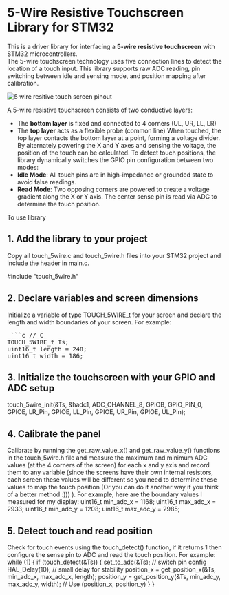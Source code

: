 # 5-Wire Resistive Touchscreen Library for STM32

This is a driver library for interfacing a **5-wire resistive touchscreen** with STM32 microcontrollers.  
The 5-wire touchscreen technology uses five connection lines to detect the location of a touch input. This library supports raw ADC reading, pin switching between idle and sensing mode, and position mapping after calibration.

![5 wire resitive touch screen pinout](https://europe1.discourse-cdn.com/arduino/original/4X/e/a/1/ea1a0486fc4d8ee15b80b2ed888aeded4aeb940f.gif)

A 5-wire resistive touchscreen consists of two conductive layers:
- The **bottom layer** is fixed and connected to 4 corners (UL, UR, LL, LR)
- The **top layer** acts as a flexible probe (common line)
When touched, the top layer contacts the bottom layer at a point, forming a voltage divider. By alternately powering the X and Y axes and sensing the voltage, the position of the touch can be calculated.
To detect touch positions, the library dynamically switches the GPIO pin configuration between two modes:
- **Idle Mode**: All touch pins are in high-impedance or grounded state to avoid false readings.
- **Read Mode**: Two opposing corners are powered to create a voltage gradient along the X or Y axis. The center sense pin is read via ADC to determine the touch position.

To use library
## 1. Add the library to your project

Copy all touch_5wire.c and touch_5wire.h files into your STM32 project and include the header in main.c.

#include "touch_5wire.h"

## 2. Declare variables and screen dimensions
Initialize a variable of type TOUCH_5WIRE_t for your screen and declare the length and width boundaries of your screen. For example:
<pre> ```c // C
TOUCH_5WIRE_t Ts;
uint16_t length = 248;
uint16_t width = 186;
</pre>
## 3. Initialize the touchscreen with your GPIO and ADC setup
  touch_5wire_init(&Ts,
		  &hadc1, ADC_CHANNEL_8,
		  GPIOB, GPIO_PIN_0,
		  GPIOE, LR_Pin,
		  GPIOE, LL_Pin,
		  GPIOE, UR_Pin,
		  GPIOE, UL_Pin);

## 4. Calibrate the panel
Calibrate by running the get_raw_value_x() and get_raw_value_y() functions in the touch_5wire.h file and measure the maximum and minimum ADC values (at the 4 corners of the screen) for each x and y axis and record them to any variable (since the screens have their own internal resistors, each screen these values will be different so you need to determine these values to map the touch position (Or you can do it another way if you think of a better method :))) ).
For example, here are the boundary values I measured for my display:
uint16_t min_adc_x = 1168;
uint16_t max_adc_x = 2933;
uint16_t min_adc_y = 1208;
uint16_t max_adc_y = 2985;

## 5. Detect touch and read position
Check for touch events using the touch_detect() function, if it returns 1 then configure the sense pin to ADC and read the touch position. For example:
while (1)
{
    if (touch_detect(&Ts)) {
        set_to_adc(&Ts);  // switch pin config
        HAL_Delay(10);    // small delay for stability
        position_x = get_position_x(&Ts, min_adc_x, max_adc_x, length);
        position_y = get_position_y(&Ts, min_adc_y, max_adc_y, width);
        // Use (position_x, position_y)
    }
}
